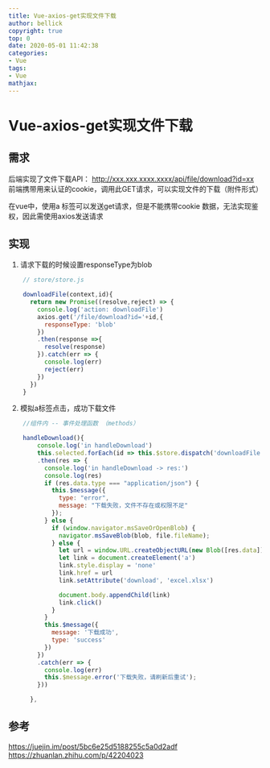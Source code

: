 ```yaml
---
title: Vue-axios-get实现文件下载
author: bellick
copyright: true
top: 0
date: 2020-05-01 11:42:38
categories:
- Vue
tags:
- Vue
mathjax:
---
```


# Vue-axios-get实现文件下载

## 需求

后端实现了文件下载API： http://xxx.xxx.xxxx.xxxx/api/file/download?id=xx
前端携带用来认证的cookie，调用此GET请求，可以实现文件的下载（附件形式）

在vue中，使用a 标签可以发送get请求，但是不能携带cookie 数据，无法实现鉴权，因此需使用axios发送请求

## 实现

1. 请求下载的时候设置responseType为blob

```js
	// store/store.js

	downloadFile(context,id){
      return new Promise((resolve,reject) => {
        console.log('action: downloadFile')
        axios.get('/file/download?id='+id,{
          responseType: 'blob'
        })
        .then(response =>{
          resolve(response)
        }).catch(err => {
          console.log(err)
          reject(err)
        })
      })
    }
````

2. 模拟a标签点击，成功下载文件

```js
	//组件内 -- 事件处理函数 （methods）

	handleDownload(){
        console.log('in handleDownload')
        this.selected.forEach(id => this.$store.dispatch('downloadFile',id)
        .then(res => {
          console.log('in handleDownload -> res:')
          console.log(res)
          if (res.data.type === "application/json") {
            this.$message({
              type: "error",
              message: "下载失败，文件不存在或权限不足"
            });
          } else {
            if (window.navigator.msSaveOrOpenBlob) {
              navigator.msSaveBlob(blob, file.fileName);
            } else {
              let url = window.URL.createObjectURL(new Blob([res.data]))
              let link = document.createElement('a')
              link.style.display = 'none'
              link.href = url
              link.setAttribute('download', 'excel.xlsx')

              document.body.appendChild(link)
              link.click()
            }
          }
          this.$message({
            message: '下载成功',
            type: 'success'
          })
        })
        .catch(err => {
          console.log(err)
          this.$message.error('下载失败，请刷新后重试');
        }))

      },
````


## 参考

https://juejin.im/post/5bc6e25d5188255c5a0d2adf
https://zhuanlan.zhihu.com/p/42204023